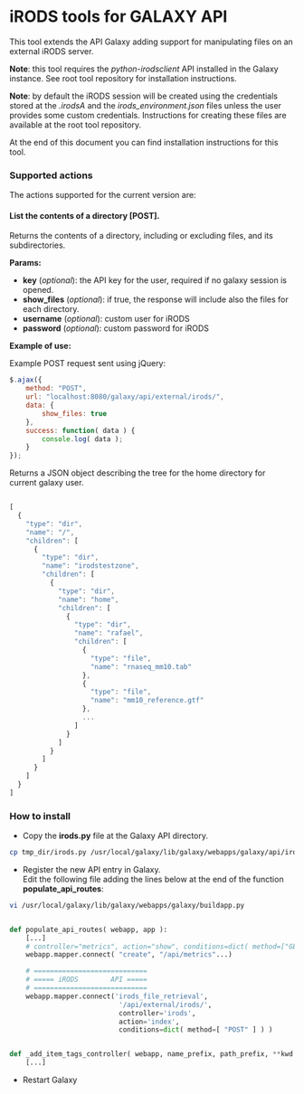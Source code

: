 # iRODS tools for GALAXY API

This tool extends the API Galaxy adding support for manipulating files on an external iRODS server.

**Note**: this tool requires the _python-irodsclient_ API installed in the Galaxy instance. See root tool repository for installation instructions.

**Note**: by default the iRODS session will be created using the credentials stored at the *.irodsA* and the *irods_environment.json* files unless the user provides some custom credentials. Instructions for creating these files are available at the root tool repository.

At the end of this document you can find installation instructions for this tool.

### Supported actions

The actions supported for the current version are:

#### List the contents of a directory [**POST**].  
Returns the contents of a directory, including or excluding files, and its subdirectories.  

**Params:**
- **key** (_optional_):  the API key for the user, required if no galaxy session is opened.
- **show_files** (_optional_): if true, the response will include also the files for each directory.
- **username** (_optional_): custom user for iRODS
- **password** (_optional_): custom password for iRODS

**Example of use:**

Example POST request sent using jQuery:
```javascript
$.ajax({
	method: "POST",
	url: "localhost:8080/galaxy/api/external/irods/",
	data: {
		show_files: true
	},
	success: function( data ) {
		console.log( data );
	}
});
```

Returns a JSON object describing the tree for the home directory for current galaxy user.

```javascript

[
  {
    "type": "dir",
    "name": "/",
    "children": [
      {
        "type": "dir",
        "name": "irodstestzone",
        "children": [
          {
            "type": "dir",
            "name": "home",
            "children": [
              {
                "type": "dir",
                "name": "rafael",
                "children": [
                  {
                    "type": "file",
                  	"name": "rnaseq_mm10.tab"
                  },
                  {
                  	"type": "file",
                  	"name": "mm10_reference.gtf"
                  },
                  ...
                ]
              }
            ]
          }
        ]
      }
    ]
  }
]
```

### How to install

- Copy the **irods.py** file at the Galaxy API directory.

```bash
cp tmp_dir/irods.py /usr/local/galaxy/lib/galaxy/webapps/galaxy/api/irods.py
```
- Register the new API entry in Galaxy.  
Edit the following file adding the lines below at the end of the function **populate_api_routes**:  

```bash
vi /usr/local/galaxy/lib/galaxy/webapps/galaxy/buildapp.py
```

```python

def populate_api_routes( webapp, app ):
	[...]
	# controller="metrics", action="show", conditions=dict( method=["GET"] ) )
	webapp.mapper.connect( "create", "/api/metrics"...)

	# ============================
	# ===== iRODS        API =====
	# ============================
	webapp.mapper.connect('irods_file_retrieval',
                           '/api/external/irods/',
                           controller='irods',
                           action='index',
                           conditions=dict( method=[ "POST" ] ) )


def _add_item_tags_controller( webapp, name_prefix, path_prefix, **kwd ):
	[...]
```

- Restart Galaxy
